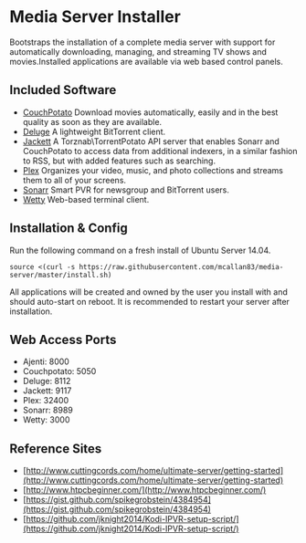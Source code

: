 # Media Server Installer

Bootstraps the installation of a complete media server with support for automatically downloading, managing, and streaming TV shows and movies.Installed applications are available via web based control panels.

## Included Software

- [CouchPotato](https://couchpota.to/) Download movies automatically, easily and in the best quality as soon as they are available.
- [Deluge](http://deluge-torrent.org/) A lightweight BitTorrent client.
- [Jackett](https://github.com/zone117x/Jackett) A Torznab\TorrentPotato API server that enables Sonarr and CouchPotato to access data from additional indexers, in a similar fashion to RSS, but with added features such as searching.
- [Plex](https://plex.tv/) Organizes your video, music, and photo collections and streams them to all of your screens.
- [Sonarr](https://sonarr.tv/) Smart PVR for newsgroup and BitTorrent users.
- [Wetty](https://github.com/krishnasrinivas/wetty) Web-based terminal client.

## Installation & Config

Run the following command on a fresh install of Ubuntu Server 14.04.

`source <(curl -s https://raw.githubusercontent.com/mcallan83/media-server/master/install.sh)`

All applications will be created and owned by the user you install with and should auto-start on reboot. It is recommended to restart your server after installation.

## Web Access Ports

- Ajenti: 8000
- Couchpotato: 5050
- Deluge: 8112
- Jackett: 9117
- Plex: 32400
- Sonarr: 8989
- Wetty: 3000

## Reference Sites

- [http://www.cuttingcords.com/home/ultimate-server/getting-started](http://www.cuttingcords.com/home/ultimate-server/getting-started)
- [http://www.htpcbeginner.com/](http://www.htpcbeginner.com/)
- [https://gist.github.com/spikegrobstein/4384954](https://gist.github.com/spikegrobstein/4384954)
- [https://github.com/jknight2014/Kodi-IPVR-setup-script/](https://github.com/jknight2014/Kodi-IPVR-setup-script/)
